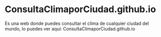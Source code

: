 # ConsultaClimaporCiudad.github.io

Es una web donde puedes consultar el clima de cualquier ciudad del mundo, lo puedes ver aquí: ConsultaClimaporCiudad.github.io
